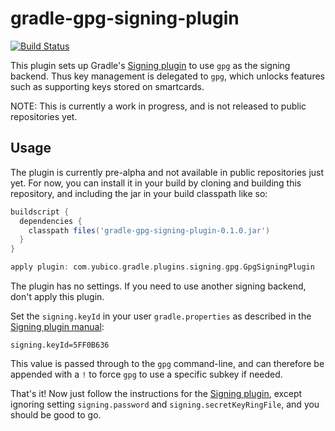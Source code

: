 gradle-gpg-signing-plugin
=========================

[![Build Status](https://travis-ci.org/Yubico/gradle-gpg-signing-plugin.svg?branch=master)](https://travis-ci.org/Yubico/gradle-gpg-signing-plugin)

This plugin sets up Gradle's [Signing plugin][signing] to use `gpg` as the
signing backend. Thus key management is delegated to `gpg`, which unlocks
features such as supporting keys stored on smartcards.

NOTE: This is currently a work in progress, and is not released to public
repositories yet.


[signing]: https://docs.gradle.org/current/userguide/signing_plugin.html


Usage
-----

The plugin is currently pre-alpha and not available in public repositories just
yet. For now, you can install it in your build by cloning and building this
repository, and including the jar in your build classpath like so:

```gradle
buildscript {
  dependencies {
    classpath files('gradle-gpg-signing-plugin-0.1.0.jar')
  }
}

apply plugin: com.yubico.gradle.plugins.signing.gpg.GpgSigningPlugin
```

The plugin has no settings. If you need to use another signing backend, don't
apply this plugin.

Set the `signing.keyId` in your user `gradle.properties` as described in the
[Signing plugin manual][signing-credentials]:

    signing.keyId=5FF0B636

This value is passed through to the `gpg` command-line, and can therefore be
appended with a `!` to force `gpg` to use a specific subkey if needed.

That's it! Now just follow the instructions for the [Signing plugin][signing],
except ignoring setting `signing.password` and `signing.secretKeyRingFile`, and
you should be good to go.


[signing-credentials]: https://docs.gradle.org/current/userguide/signing_plugin.html#sec:signatory_credentials
